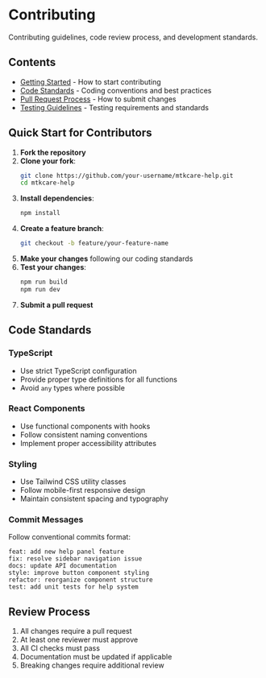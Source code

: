 # Contributing

Contributing guidelines, code review process, and development standards.

## Contents

- [Getting Started](./getting-started.md) - How to start contributing
- [Code Standards](./code-standards.md) - Coding conventions and best practices
- [Pull Request Process](./pull-requests.md) - How to submit changes
- [Testing Guidelines](./testing.md) - Testing requirements and standards

## Quick Start for Contributors

1. **Fork the repository**
2. **Clone your fork**:
   ```bash
   git clone https://github.com/your-username/mtkcare-help.git
   cd mtkcare-help
   ```
3. **Install dependencies**:
   ```bash
   npm install
   ```
4. **Create a feature branch**:
   ```bash
   git checkout -b feature/your-feature-name
   ```
5. **Make your changes** following our coding standards
6. **Test your changes**:
   ```bash
   npm run build
   npm run dev
   ```
7. **Submit a pull request**

## Code Standards

### TypeScript
- Use strict TypeScript configuration
- Provide proper type definitions for all functions
- Avoid `any` types where possible

### React Components
- Use functional components with hooks
- Follow consistent naming conventions
- Implement proper accessibility attributes

### Styling
- Use Tailwind CSS utility classes
- Follow mobile-first responsive design
- Maintain consistent spacing and typography

### Commit Messages
Follow conventional commits format:
```
feat: add new help panel feature
fix: resolve sidebar navigation issue
docs: update API documentation
style: improve button component styling
refactor: reorganize component structure
test: add unit tests for help system
```

## Review Process

1. All changes require a pull request
2. At least one reviewer must approve
3. All CI checks must pass
4. Documentation must be updated if applicable
5. Breaking changes require additional review